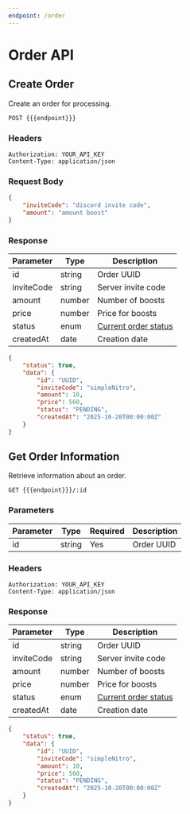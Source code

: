 ```yaml
---
endpoint: /order
---
```


# Order API

## Create Order

Create an order for processing.

```http
POST {{{endpoint}}}
```

### Headers

```http
Authorization: YOUR_API_KEY
Content-Type: application/json
```

### Request Body

```json
{
	"inviteCode": "discord invite code",
	"amount": "amount boost"
}
```

### Response

| Parameter  | Type   | Description                           |
| ---------- | ------ | ------------------------------------- |
| id         | string | Order UUID                            |
| inviteCode | string | Server invite code                    |
| amount     | number | Number of boosts                      |
| price      | number | Price for boosts                      |
| status     | enum   | [Current order status](/en/status.md) |
| createdAt  | date   | Creation date                         |

```json
{
	"status": true,
	"data": {
		"id": "UUID",
		"inviteCode": "simpleNitro",
		"amount": 10,
		"price": 560,
		"status": "PENDING",
		"createdAt": "2025-10-20T00:00:00Z"
	}
}
```

## Get Order Information

Retrieve information about an order.

```http
GET {{{endpoint}}}/:id
```

### Parameters

| Parameter | Type   | Required | Description |
| --------- | ------ | -------- | ----------- |
| id        | string | Yes      | Order UUID  |

### Headers

```http
Authorization: YOUR_API_KEY
Content-Type: application/json
```

### Response

| Parameter  | Type   | Description                           |
| ---------- | ------ | ------------------------------------- |
| id         | string | Order UUID                            |
| inviteCode | string | Server invite code                    |
| amount     | number | Number of boosts                      |
| price      | number | Price for boosts                      |
| status     | enum   | [Current order status](/en/status.md) |
| createdAt  | date   | Creation date                         |

```json
{
	"status": true,
	"data": {
		"id": "UUID",
		"inviteCode": "simpleNitro",
		"amount": 10,
		"price": 560,
		"status": "PENDING",
		"createdAt": "2025-10-20T00:00:00Z"
	}
}
```
